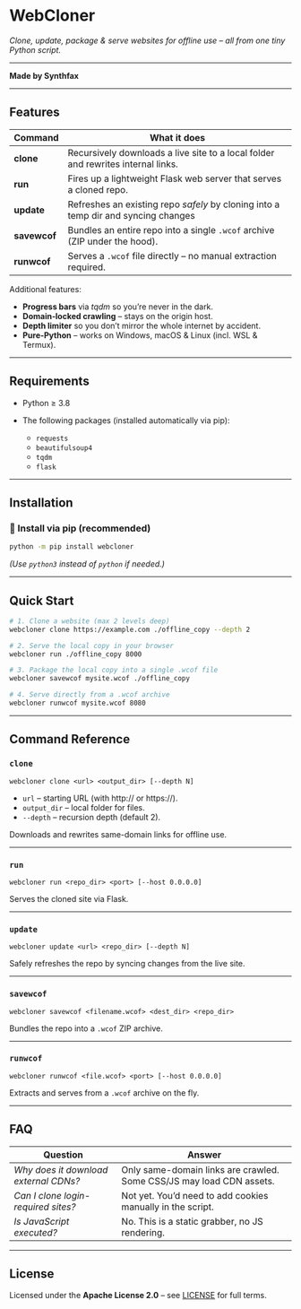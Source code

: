 # WebCloner

*Clone, update, package & serve websites for offline use – all from one tiny Python script.*

---

**Made by Synthfax**

---

## Features

| Command      | What it does                                                                       |
| ------------ | ---------------------------------------------------------------------------------- |
| **clone**    | Recursively downloads a live site to a local folder and rewrites internal links.   |
| **run**      | Fires up a lightweight Flask web server that serves a cloned repo.                 |
| **update**   | Refreshes an existing repo *safely* by cloning into a temp dir and syncing changes |
| **savewcof** | Bundles an entire repo into a single `.wcof` archive (ZIP under the hood).         |
| **runwcof**  | Serves a `.wcof` file directly – no manual extraction required.                    |

Additional features:

* **Progress bars** via *tqdm* so you’re never in the dark.
* **Domain‑locked crawling** – stays on the origin host.
* **Depth limiter** so you don’t mirror the whole internet by accident.
* **Pure‑Python** – works on Windows, macOS & Linux (incl. WSL & Termux).

---

## Requirements

* Python ≥ 3.8
* The following packages (installed automatically via pip):

  * `requests`
  * `beautifulsoup4`
  * `tqdm`
  * `flask`

---

## Installation

### 🔌 Install via pip (recommended)

```bash
python -m pip install webcloner
```

*(Use `python3` instead of `python` if needed.)*

---

## Quick Start

```bash
# 1. Clone a website (max 2 levels deep)
webcloner clone https://example.com ./offline_copy --depth 2

# 2. Serve the local copy in your browser
webcloner run ./offline_copy 8000

# 3. Package the local copy into a single .wcof file
webcloner savewcof mysite.wcof ./offline_copy

# 4. Serve directly from a .wcof archive
webcloner runwcof mysite.wcof 8080
```

---

## Command Reference

### `clone`

```
webcloner clone <url> <output_dir> [--depth N]
```

* `url` – starting URL (with http\:// or https\://).
* `output_dir` – local folder for files.
* `--depth` – recursion depth (default 2).

Downloads and rewrites same-domain links for offline use.

---

### `run`

```
webcloner run <repo_dir> <port> [--host 0.0.0.0]
```

Serves the cloned site via Flask.

---

### `update`

```
webcloner update <url> <repo_dir> [--depth N]
```

Safely refreshes the repo by syncing changes from the live site.

---

### `savewcof`

```
webcloner savewcof <filename.wcof> <dest_dir> <repo_dir>
```

Bundles the repo into a `.wcof` ZIP archive.

---

### `runwcof`

```
webcloner runwcof <file.wcof> <port> [--host 0.0.0.0]
```

Extracts and serves from a `.wcof` archive on the fly.

---

## FAQ

| Question                              | Answer                                                               |
| ------------------------------------- | -------------------------------------------------------------------- |
| *Why does it download external CDNs?* | Only same-domain links are crawled. Some CSS/JS may load CDN assets. |
| *Can I clone login-required sites?*   | Not yet. You’d need to add cookies manually in the script.           |
| *Is JavaScript executed?*             | No. This is a static grabber, no JS rendering.                       |

---

## License

Licensed under the **Apache License 2.0** – see [LICENSE](LICENSE) for full terms.
